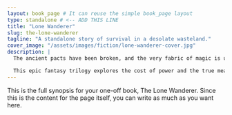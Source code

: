 ```yaml
---
layout: book_page # It can reuse the simple book_page layout
type: standalone # <-- ADD THIS LINE
title: "Lone Wanderer"
slug: the-lone-wanderer
tagline: "A standalone story of survival in a desolate wasteland."
cover_image: "/assets/images/fiction/lone-wanderer-cover.jpg"
description: |
  The ancient pacts have been broken, and the very fabric of magic is unraveling across the land of Aerthos. A disgraced knight and a runaway sorceress must forge an unlikely alliance to uncover a conspiracy that threatens to consume the last vestiges of light.

  This epic fantasy trilogy explores the cost of power and the true meaning of sacrifice in a world where every spell casts a shadow.
---
```


This is the full synopsis for your one-off book, The Lone Wanderer. Since this is the content for the page itself, you can write as much as you want here.
